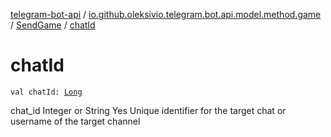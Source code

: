 [telegram-bot-api](../../index.md) / [io.github.oleksivio.telegram.bot.api.model.method.game](../index.md) / [SendGame](index.md) / [chatId](./chat-id.md)

# chatId

`val chatId: `[`Long`](https://kotlinlang.org/api/latest/jvm/stdlib/kotlin/-long/index.html)

chat_id Integer or String Yes Unique identifier for the target chat or username of the target channel

